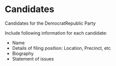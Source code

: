 # Candidates
Candidates for the DemocratRepublic Party

Include following information for each candidate:
* Name
* Details of filing position: Location, Precinct, etc
* Biography
* Statement of issues
